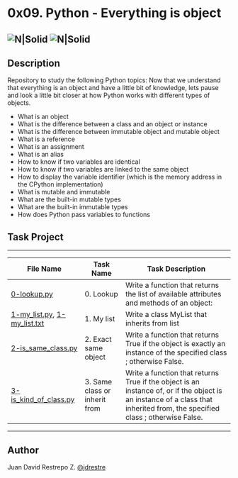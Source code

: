 # 0x09. Python - Everything is object

![N|Solid](https://www.holbertonschool.com/holberton-logo.png) ![N|Solid](https://intranet.hbtn.io/assets/holberton-logo-coral-27055cb2f875eb10bf3b3942e52a24581bc0667695bdc856d4f08b469b678000.png)
---

## Description
Repository to study the following Python topics: Now that we understand that everything is an object and have a little bit of knowledge, lets pause and look a little bit closer at how Python works with different types of objects.

- What is an object
- What is the difference between a class and an object or instance
- What is the difference between immutable object and mutable object
- What is a reference
- What is an assignment
- What is an alias
- How to know if two variables are identical
- How to know if two variables are linked to the same object
- How to display the variable identifier (which is the memory address in the CPython implementation)
- What is mutable and immutable
- What are the built-in mutable types
- What are the built-in immutable types
- How does Python pass variables to functions

## Task Project
---
File Name|Task Name|Task Description
---|---|---
[0-lookup.py](https://github.com/jdrestre/holbertonschool-higher_level_programming/blob/master/0x0A-python-inheritance/0-lookup.py)|0. Lookup|Write a function that returns the list of available attributes and methods of an object:
[1-my_list.py](https://github.com/jdrestre/holbertonschool-higher_level_programming/blob/master/0x0A-python-inheritance/1-my_list.py), [1-my_list.txt](https://github.com/jdrestre/holbertonschool-higher_level_programming/blob/master/0x0A-python-inheritance/tests/1-my_list.txt)|1. My list|Write a class MyList that inherits from list
[2-is_same_class.py](https://github.com/jdrestre/holbertonschool-higher_level_programming/blob/master/0x0A-python-inheritance/2-is_same_class.py)|2. Exact same object|Write a function that returns True if the object is exactly an instance of the specified class ; otherwise False.
[3-is_kind_of_class.py](https://github.com/jdrestre/holbertonschool-higher_level_programming/blob/master/0x0A-python-inheritance/3-is_kind_of_class.py)|3. Same class or inherit from|Write a function that returns True if the object is an instance of, or if the object is an instance of a class that inherited from, the specified class ; otherwise False.


---
## Author

Juan David Restrepo Z. [@jdrestre](https://twitter.com/jdrestre)
